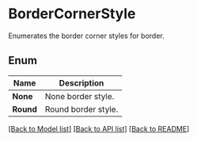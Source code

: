 ﻿
# BorderCornerStyle
Enumerates the border corner styles for border.

## Enum
 Name | Description
------------ | ------------
**None** | None border style.
**Round** | Round border style.


[[Back to Model list]](../README.md#documentation-for-models) [[Back to API list]](../README.md#documentation-for-api-endpoints) [[Back to README]](../README.md)


